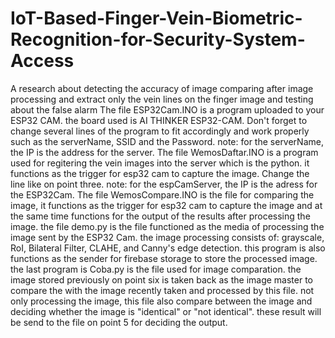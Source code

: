 # IoT-Based-Finger-Vein-Biometric-Recognition-for-Security-System-Access
A research about detecting the accuracy of image comparing after image processing and extract only the vein lines on the finger image and testing about the false alarm
The file ESP32Cam.INO is a program uploaded to your ESP32 CAM. the board used is AI THINKER ESP32-CAM. Don't forget to change several lines of the program to fit accordingly and work properly such as the serverName, SSID and the Password. note: for the serverName, the IP is the address for the server.
The file WemosDaftar.INO is a program used for regitering the vein images into the server which is the python. it functions as the trigger for esp32 cam to capture the image. Change the line like on point three. note: for the espCamServer, the IP is the adress for the ESP32Cam.
The file WemosCompare.INO is the file for comparing the image, it functions as the trigger for esp32 cam to capture the image and at the same time functions for the output of the results after processing the image.
the file demo.py is the file functioned as the media of processing the image sent by the ESP32 Cam. the image processing consists of: grayscale, RoI, Bilateral Filter, CLAHE, and Canny's edge detection. this program is also functions as the sender for firebase storage to store the processed image.
the last program is Coba.py is the file used for image comparation. the image stored previously on point six is taken back as the image master to compare the with the image recently taken and processed by this file. not only processing the image, this file also compare between the image and deciding whether the image is "identical" or "not identical". these result will be send to the file on point 5 for deciding the output.
